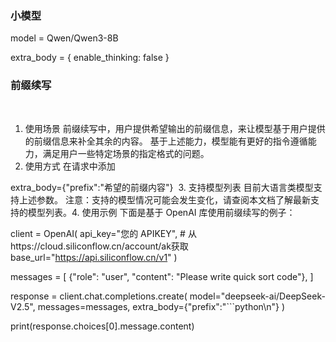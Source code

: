 



### 小模型

model = Qwen/Qwen3-8B

extra_body = {
    enable_thinking: false
}



### 前缀续写
​
1. 使用场景
前缀续写中，用户提供希望输出的前缀信息，来让模型基于用户提供的前缀信息来补全其余的内容。 基于上述能力，模型能有更好的指令遵循能力，满足用户一些特定场景的指定格式的问题。
​
2. 使用方式
在请求中添加

extra_body={"prefix":"希望的前缀内容"}
​
3. 支持模型列表
目前大语言类模型支持上述参数。
注意：支持的模型情况可能会发生变化，请查阅本文档了解最新支持的模型列表。
​
4. 使用示例
下面是基于 OpenAI 库使用前缀续写的例子：


client = OpenAI(
    api_key="您的 APIKEY", # 从https://cloud.siliconflow.cn/account/ak获取
    base_url="https://api.siliconflow.cn/v1"
)
 
messages = [
    {"role": "user", "content": "Please write quick sort code"},
]

response = client.chat.completions.create(
    model="deepseek-ai/DeepSeek-V2.5",
    messages=messages,
    extra_body={"prefix":"```python\n"}
)

print(response.choices[0].message.content)
